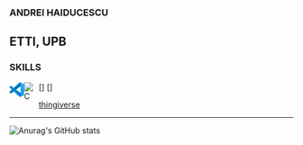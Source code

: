 ### ANDREI HAIDUCESCU

## ETTI, UPB

### SKILLS
[<img align="left" alt="Visual Studio Code" width="26px" src="https://raw.githubusercontent.com/github/explore/80688e429a7d4ef2fca1e82350fe8e3517d3494d/topics/visual-studio-code/visual-studio-code.png" />]
[<img align="left" alt="C" width="26px" src="https://www.google.com/url?sa=i&url=https%3A%2F%2Fwww.pinterest.com%2Fpin%2F813110907714010025%2F&psig=AOvVaw2nh9O9XHAgHzOdw0y3YptT&ust=1639838363315000&source=images&cd=vfe&ved=0CAsQjRxqFwoTCPDD-IqI6_QCFQAAAAAdAAAAABAD" />]


[thingiverse]

---

![Anurag's GitHub stats](https://github-readme-stats.vercel.app/api?username=snouragan&show_icons=true&theme=cobalt)

[thingiverse]: https://www.thingiverse.com/snou/designs
